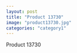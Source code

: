 ```yaml
---
layout: post
title: "Product 13730"
image: "product13730.jpg"
categories: "category1"
---
```

Product 13730
